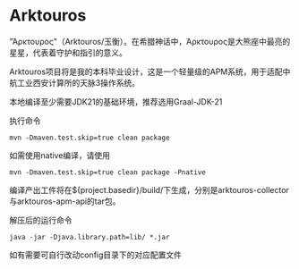 # Arktouros

"Άρκτουρος"（Arktouros/玉衡）。在希腊神话中，Άρκτουρος是大熊座中最亮的星星，代表着守护和指引的意义。

Arktouros项目将是我的本科毕业设计，这是一个轻量级的APM系统，用于适配中航工业西安计算所的天脉3操作系统。

本地编译至少需要JDK21的基础环境，推荐选用Graal-JDK-21

执行命令
```shell
mvn -Dmaven.test.skip=true clean package
```

如需使用native编译，请使用
```shell
mvn -Dmaven.test.skip=true clean package -Pnative
```

编译产出工件将在${project.basedir}/build/下生成，分别是arktouros-collector与arktouros-apm-api的tar包。

解压后的运行命令
```shell
java -jar -Djava.library.path=lib/ *.jar
```

如有需要可自行改动config目录下的对应配置文件
